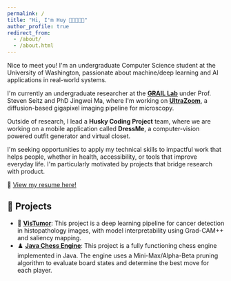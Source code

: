 ```yaml
---
permalink: /
title: "Hi, I'm Huy 👋🏽👨🏾‍💻"
author_profile: true
redirect_from: 
  - /about/
  - /about.html
---
```


Nice to meet you! I'm an undergraduate Computer Science student at the University of Washington, passionate about machine/deep learning and AI applications in real-world systems.

I'm currently an undergraduate researcher at the **[GRAIL Lab](https://grail.cs.washington.edu/)** under Prof. Steven Seitz and PhD Jingwei Ma, where I'm working on **[UltraZoom](https://ultra-zoom.github.io/)**, a diffusion-based gigapixel imaging pipeline for microscopy.

Outside of research, I lead a **Husky Coding Project** team, where we are working on a mobile application called **DressMe**, a computer-vision powered outfit generator and virtual closet.

I'm seeking opportunities to apply my technical skills to impactful work that helps people, whether in health, accessibility, or tools that improve everyday life. I'm particularly motivated by projects that bridge research with product.

📄 [View my resume here!](Huy_Huynh.Resume.pdf)

## 🔨 Projects
* 🧫 **[VisTumor](https://github.com/huy-cao-huynh/VisTumor)**: This project is a deep learning pipeline for cancer detection in histopathology images, with model interpretability using Grad-CAM++ and saliency mapping.
* ♟️ **[Java Chess Engine](https://github.com/huy-cao-huynh/MockFish)**: This project is a fully functioning chess engine implemented in Java. The engine uses a Mini-Max/Alpha-Beta pruning algorithm to evaluate board states and determine the best move for each player.
